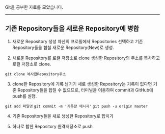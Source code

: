 Git을 공부한 자료를 모았습니다.

---

## 기존 Repository들을 새로운 Repository에 병합

1. 새로운 Repository 생성
자신의 프로필에서 Repositories 선택하고 기존 Repository들을 합칠 새로운 Repository(New)로 생성.

2. 새로운 Repository를 로컬 저장소로 clone
생성한 Repository의 주소를 복사하고 로컬 저장소로 clone.

` git clone 복사한Repository주소 `

3. clone한 Repository에 기록 남기기
새로 생성한 Repository는 기록이 없다면 기존 Repository들을 합칠 수 없으므로, 터미널을 이용하여 commit과 GitHub에 push를 실행.

`git add 파일명`
`git commit -m '기록할 메시지'`
`git push -u origin master`

4. 기존 Repository들을 새로 생성한 Repository로 합치기


5. 하나로 합친 Repository 원격저장소로 push
